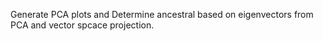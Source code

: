 
Generate PCA plots and Determine ancestral based on eigenvectors from PCA and vector spcace projection.
